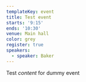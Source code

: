 ```yaml
---
templateKey: event
title: Test event
starts: '9:15'
ends: '10:30'
venue: Main hall
color: grey
register: true
speakers:
  - speaker: Baker
---
```

Test _content_ for dummy event
